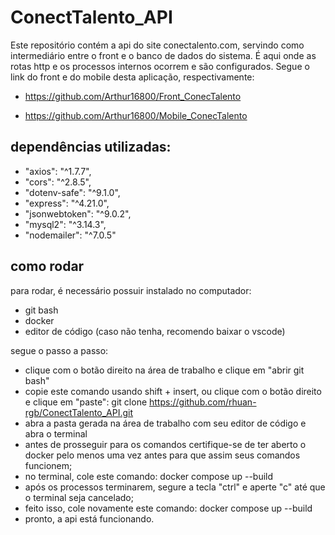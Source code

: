 # ConectTalento_API
Este repositório contém a api do site conectalento.com, servindo como intermediário entre o front e o banco de dados do sistema.
É aqui onde as rotas http e os processos internos ocorrem e são configurados.
Segue o link do front e do mobile desta aplicação, respectivamente:

- https://github.com/Arthur16800/Front_ConecTalento

- https://github.com/Arthur16800/Mobile_ConecTalento

## dependências utilizadas:
- "axios": "^1.7.7",
- "cors": "^2.8.5",
- "dotenv-safe": "^9.1.0",
- "express": "^4.21.0",
- "jsonwebtoken": "^9.0.2",
- "mysql2": "^3.14.3",
- "nodemailer": "^7.0.5"

## como rodar
para rodar, é necessário possuir instalado no computador:
- git bash
- docker
- editor de código (caso não tenha, recomendo baixar o vscode)

segue o passo a passo:

- clique com o botão direito na área de trabalho e clique em "abrir git bash"
- copie este comando usando shift + insert, ou clique com o botão direito e clique em "paste": git clone https://github.com/rhuan-rgb/ConectTalento_API.git
- abra a pasta gerada na área de trabalho com seu editor de código e abra o terminal
- antes de prosseguir para os comandos certifique-se de ter aberto o docker pelo menos uma vez antes para que assim seus comandos funcionem;
- no terminal, cole este comando: docker compose up --build
- após os processos terminarem, segure a tecla "ctrl" e aperte "c" até que o terminal seja cancelado;
- feito isso, cole novamente este comando: docker compose up --build
- pronto, a api está funcionando.
